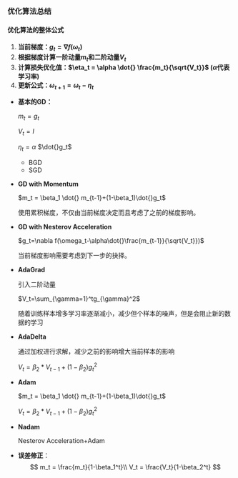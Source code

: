 ### 优化算法总结

#### 优化算法的整体公式

1. **当前梯度：$g_t=\nabla f(\omega_t)$** 
2. **根据梯度计算一阶动量$m_t$和二阶动量$V_t$**
3. **计算损失优化值：$\eta_t = \alpha \dot{} \frac{m_t}{\sqrt{V_t}}$   ($\alpha$代表学习率)**
4. **更新公式：$\omega_{t+1}=\omega_{t}-\eta_t$**

* **基本的GD：**

  $m_t = g_t$

  $V_t=I$

  $\eta_t = \alpha$ $\dot{}g_t$

  * BGD
  * SGD

* **GD with Momentum**

  $m_t = \beta_1 \dot{} m_{t-1}+(1-\beta_1)\dot{}g_t$

  使用累积梯度，不仅由当前梯度决定而且考虑了之前的梯度影响。

* **GD with Nesterov Acceleration**

  $g_t=\nabla f(\omega_t-\alpha\dot{}\frac{m_{t-1}}{\sqrt{V_t}})$ 

  当前梯度影响需要考虑到下一步的抉择。

* **AdaGrad**

  引入二阶动量

  $V_t=\sum_{\gamma=1}^tg_{\gamma}^2$

  随着训练样本增多学习率逐渐减小，减少但个样本的噪声，但是会阻止新的数据的学习

* **AdaDelta**

  通过加权进行求解，减少之前的影响增大当前样本的影响

  $V_t=\beta_2*V_{t-1}+(1-\beta_2)g_t^2$

* **Adam**

  $m_t = \beta_1 \dot{} m_{t-1}+(1-\beta_1)\dot{}g_t$

  $V_t=\beta_2*V_{t-1}+(1-\beta_2)g_t^2$

* **Nadam**

  Nesterov Acceleration+Adam
  
* **误差修正**：
  $$
  m_t = \frac{m_t}{1-\beta_1^t}\\
  V_t = \frac{V_t}{1-\beta_2^t}
  $$
  

